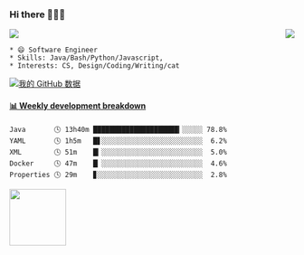 ### Hi there 👋👋👋     
<p>  
  <a href="https://count.getloli.com/"><img src="https://count.getloli.com/get/@Xxpain"></a>
  <img src="https://weather-icon.journeyad.repl.co/@shanghai?v=1" align="right">
</p>

```
* 😄 Software Engineer
* Skills: Java/Bash/Python/Javascript, 
* Interests: CS, Design/Coding/Writing/cat
```

[![我的 GitHub 数据](https://github-readme-stats.vercel.app/api?username=Xxpain)]()
<!-- ![Lang](https://github-readme-stats.vercel.app/api/top-langs/?username=Xxpain&hide=ipynb,html&layout=compact) -->
 <!-- waka-box start -->
#### <a href="https://gist.github.com/eb4ecc800e460a494f8146b3d1bb974a" target="_blank">📊 Weekly development breakdown</a>
```text
Java       🕓 13h40m █████████████████████▎░░░░░ 78.8%
YAML       🕓 1h5m   █▋░░░░░░░░░░░░░░░░░░░░░░░░░  6.2%
XML        🕓 51m    █▎░░░░░░░░░░░░░░░░░░░░░░░░░  5.0%
Docker     🕓 47m    █▏░░░░░░░░░░░░░░░░░░░░░░░░░  4.6%
Properties 🕓 29m    ▊░░░░░░░░░░░░░░░░░░░░░░░░░░  2.8%
```
<!-- Powered by https://github.com/YouEclipse/waka-box-go . -->
<!-- waka-box end -->
<a href="https://foojay.io/today/works-with-openjdk"><img align="left" src="https://github.com/foojayio/badges/raw/main/works_with_openjdk/Works-with-OpenJDK.png" width="100"></a>

